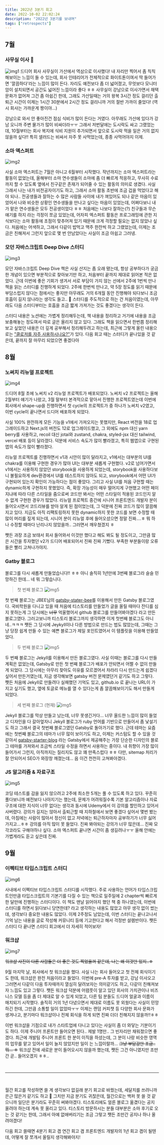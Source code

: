 ```yaml
---
title: 2022년 3분기 회고
date: 2022-10-02 22:02:24
description: "2022년 3분기를 보내며"
tags: ["retrospects"]
---
```


## 7월

### 사무실 이사 🎉

![img1](./1.png)
드디어 회사 사무실이 가산에서 역삼으로 이사했다! 내 자리만 찍어서 좀 칙칙해보이는 느낌이 들 수 있는데, 회사 인테리어가 전체적으로 화이트톤이여서 딱 들어가면 '깔끔하다'라는 느낌이 많이 든다. 자리도 예전보다 좀 더 넓어졌고, 무엇보다 모니터 암이 설치되면서 공간도 넓어진 느낌이라 좋다 ㅎㅎ 사무실이 강남으로 이사가면서 재택 문화가 없어져 그건 좀 아쉽긴 한데, 그래도 가산일때는 거의 왕복 3시간 정도 걸리던 출퇴근 시간이 이제는 1시간 30분에서 2시간 정도 걸리니까 거의 절반 가까이 줄었다! (역시 회사는 가까운게 짱이야...)

강남으로 와서 안 좋아진건 점심 식비가 많이 든다는 거였다. 아무래도 가산에 있다가 강남 오니까 주변 물가가 많이 비싸더라ㅜㅜ 그래서 저번달에는 도시락도 싸고 그랬었는데, 10월부터는 회사 복지에 식비 지원이 추가되면서 앞으로 도시락 먹을 일은 거의 없지 않을까 싶다!! 특히 샐러드는 비싸서 자주 못 사먹었는데, 종종 사먹어야지 이제.

### 소마 엑스퍼트

![img2](./2.png)

사실 소마 엑스퍼트는 7월은 아니고 6월부터 시작했다. 작년까지는 소마 엑스퍼트라는 활동이 없었는데, 올해부터 소마 연수생들이 소마에 좀 더 빠르게 적응하고, 무사히 수료까지 할 수 있도록 옆에서 친구같은 존재가 되어줄 수 있는 활동의 의미로 생겼다. 사실 그래서 나는 내가 비전공자이기도 하고, 그래서 소마 활동 초반에 조금 겁을 먹었다고 해야 되나.. 전공생들과 잘하는 수 많은 사람들 사이에 내가 껴있어도 되나 같은 마음이 있었어서 나와 비슷한 상황인 연수생들을 만나고 싶다는 마음이 있었는데, 어쩌다보니 내가 맡은 연수생들은 모두 전공생이었다 ㅎㅎ 처음에는 나보다 잘하는(?) 친구들과 무슨 얘기를 하지 라는 걱정이 쪼금 있었는데, 어차피 엑스퍼트 활동은 프로그래밍에 관한 지식보다는 소마 활동에 초점이 맞추어져 있기 때문에 크게 걱정할 필요는 없지 않았나 싶다. 처음에는 어색하고, 그래서 다같이 밥먹고 맥주 한잔씩 하고 그랬었는데, 이제는 조금은 친해져서 그런지 앞으로 몇 번 안남았다는 사실이 조금 아쉽고 그러넹.

### 모던 자바스크립트 Deep Dive 스터디

![img3](./3.png)

모던 자바스크립트 Deep Dive 책은 사실 산지는 좀 오래 됐는데, 항상 공부하다가 궁금한 개념이 있으면 부분적으로 찾아보기만 하고, 처음부터 끝까지 제대로 읽어본 적은 없었다. 근데 이번에 좋은 기회가 생겨서 서로 부담이 가지 않는 선에서 2주에 1번씩 만나 책을 읽는 스터디를 진행하게 되었다. 2주에 한번씩 만나고, 약 5장 정도를 읽기 때문에 부담스럽지 않다는 점에서는 좋지만 아무래도 거의 6개월 동안 진행해야 되다보니 조금 호흡이 길지 않나라는 생각도 들고.. 🤔 스터디를 주도적으로 하는 건 처음이였는데, 아무래도 다음 스터디부터는 호흡을 조금 짧게 가져가는 것도 좋겠다는 생각이 든다.

스터디 내용은 노션에는 가볍게 정리해두는데, 책 내용을 정리하고 거기에 내용을 조금 보충해놓는 정도여서 따로 글은 올리지 않고 있다. 그래도 책을 읽으면서 한번쯤 정리해보고 싶었던 내용은 더 깊게 공부해서 정리해두려고 하는데, 최근에 그렇게 올린 내용으로는 ["클로저를 자주 사용하시나요?"](https://2dowon-log.netlify.app/react/do-you-use-clouser-often/)가 있다. 다음 회고 때는 스터디가 끝나있을 것 같은데, 끝까지 잘 마무리 되었으면 좋겠다아

## 8월

### 노써치 리뉴얼 프로젝트

![img4](./4.png)

드디어 8월 초에 노써치 v2 리뉴얼 프로젝트가 배포되었다. 노써치 v2 프로젝트는 올해 2월부터 얘기가 나왔고, 3월 말부터 본격적으로 맡아서 진행한 프로젝트였는데 이번에 회사에서 shape-up을 진행하면서 첫 cycle의 프로젝트가 중 하나가 노써치 v2였고, 이번 cycle이 끝나면서 드디어 배포하게 되었다.

사실 100% 완전하게 모든 기능을 v1에서 가져오지는 못했지만, React 버전을 18로 업그레이드하고 Next.js의 버전도 12로 업그레이드했고, 그 외에도 npm 대신 yarn berry를 사용하고, recoil 대신 jotai와 zustand, chakra, styled-jsx 대신 tailwind, vercel 배포 등이 달라졌다. 덕분에 서비스 속도가 많이 빨라졌고, 특히 웹앱으로 구현된 앱의 속도가 많이 빨라졌다.

리뉴얼 프로젝트를 진행하면서 v1과 시안이 많이 달라지고, v1에서는 대부분의 UI를 chakra를 이용해 구현한 경우가 많아 UI는 대부분 새롭게 구현했다. v2로 넘어가면서 v1에서는 사용하지 않았던 storybook을 사용하게 되었는데, storybook을 사용하다보니 불필요하게 dev환경에서 UI를 테스트하지 않아도 되고, storybook에서 어떤 UI가 구현되어 있는지 확인이 가능하다는 점이 좋았다. 그리고 사실 UI를 처음 구현할 때는 dynamic하게 구현하지 못했었다. 즉, 확장 가능성이 매우 떨어지게 구현했고 어떤 페이지냐에 따라 다른 스타일을 줌으로써 코드만 봐서는 어떤 스타일이 적용된 코드인지 알 수 없게 구현한 경우가 많았다. 리뉴얼 프로젝트 중간에 시니어 프론트엔드 개발자 분이 들어오시면서 코드리뷰를 받아 알게 된 점이었는데, 그 덕분에 진짜 코드가 많이 깔끔해지고 있다. 지금도 아직 리팩토링하지 못한 dynamic하지 못한 코드를 보면 수정할 때 많이 머리를 짚게 되는데, 시니어 분이 리뉴얼 후에 들어오셨으면 정말 진짜....ㅎ 뭐 하나 수정할 때마다 난리나지 않았을까.. 그러면서 깨우쳤겠지 ㅎ

쨋든 과장 조금 보태서 회사 들어와서 이것만 했다고 해도 봐도 될 정도이고, 그만큼 많은 시간을 투자했던 v2가 드디어 배포되어서 진짜 진짜 기뻤다. 부족한 부분들이랑 오류들은 빨리 고쳐나가야지.

### Gatby 블로그

블로그를 다시 새롭게 만들었습니다!! ㅎㅎ 아니 솔직히 1년만에 3번째 블로그라 슬슬 민망하긴 한데... 네 뭐 그렇습니다.

> 첫 번째 블로그
> ![img5](./6.png)

첫 번째 블로그는 JBEE님의 [gatsby-stater-bee](https://github.com/JaeYeopHan/gatsby-starter-bee)를 이용해서 만든 Gatsby 블로그였다. 국비학원을 다니고 있을 때 처음에 티스토리를 만들었가 글을 올릴 때마다 잔디를 심지 못하는게 그 당시에는 ~~너무~~ 억울했어서 github 블로그를 만들어봐야겠다 라고 만든 블로그였다. 그러고보니까 티스토리 블로그까지 생각하면 이게 첫번째 블로그도 아니네..ㅋㅋㅋ 쨋든 그 당시에 Jeykyll이나 다른 방법으로 만드는 법도 많았는데, 그때는 그냥 당장 쉽게 만들 수 있는 예쁜 블로그가 제일 포인트였어서 이 템플릿을 이용해 만들었었다.

> 두 번째 블로그
> ![img5](./7.png)

두 번째 블로그는 Jekyll를 이용해서 만든 블로그였다. 사실 이때는 블로그를 다시 만들 계획은 없었는데, Gatsby로 만든 첫 번째 블로그가 배포가 안되면서 어쩔 수 없이 만들게 되었다. 그 당시에는 아무리 찾아도 이유를 모르겠어서 차라리 다시 만드는게 쉽겠다 싶어서 만든거였는데, 지금 생각해보면 gatsby 버전 문제였던거 같기도 하고 그렇다. 쨋든 처음에 Jekyll로 만들려다 실패했던 기억도 있고, github.io 로 끝나는 URL이 가지고 싶기도 했고, 옆에 토글로 메뉴를 열 수 있다는게 좀 깔끔해보이기도 해서 만들게 되었다.

> 세 번째 블로그 (현재)
> ![img5](./8.png)

Jekyll 블로그를 막상 만들고 났는데, 너무 못생긴거다... 너무 올드한 느낌이 많이 들었고 디자인을 다 갈아엎자니 Jekyll 블로그가 ruby 언어를 기반으로 만들어서 좀 낯설기도 하고 그래서 결국 첫번째 블로그였던 Gatsby로 돌아가기로 했다. 근데 테마는 요즘에는 첫번째 블로그의 테마가 너무 많이 보이기도 하고, 이제는 커스텀도 할 수 있을 것 같아서 [gatsby-starter-blog](https://www.gatsbyjs.com/starters/gatsbyjs/gatsby-starter-blog/) 라는 Gatsby에서 제공해주는 가장 단순한 디자인의 블로그 테마를 가져와서 조금씩 스타일 수정을 하면서 사용하는 중이다. 내 취향이 가장 많이 들어가서 그런지, 아직까지는 질리지도 않고 꽤 만족스럽다 ㅎㅎ 다만, sitemap 처리가 잘 안되어서 SEO가 와장창 깨졌는데... 음 이건 천천히 고쳐봐야겠다.

### JS 알고리즘 & 자료구조

![img5](./5.png)

코딩 테스트를 감을 잃지 않으려고 2주에 최소한 5개는 풀 수 있도록 하고 있다. 꾸준히 풀다보니까 예전보다 나아지기는 했는데, 문제가 어려워질수록 기본 알고리즘이나 자료구조에 대한 지식이 너무 없다는 생각과 동시에 Udemy에서 이 강의를 할인하고 있어서 사버렸다. 강의가 길지는 않아서 출퇴근할 때 지하철에서 보면 좋겠다 싶어서 몇번 봤는데, 아침에는 사람이 많아서 정신이 없고 저녁에는 퇴근하자마자 공부하기가 너무 싫어가지고...ㅎㅎ 강의를 아직 많이 못 들었다. 진짜 봐야되는 강의가 너무 많은데... 진짜 모각코라도 구해야하나 싶다. 소마 엑스퍼트 끝나면 시간이 좀 생길려나ㅜㅜ 올해 안에는 가볍게라도 듣고 싶은데 진짜.

## 9월

### 이펙티브 타입스크립트 스터디

![img6](./9.jpg)

사내에서 이펙티브 타입스크립트 스터디를 시작했다. 주로 사용하는 언어가 타입스크립트인만큼 타입스크립트의 기본기를 다질 수 있는 책으로 일주일에 2 chapter씩 빠르게 한 달만에 진행하는 스터디이다. 이 책도 맨날 읽어야지 했던 책 중 하나였는데, 이번에 스터디를 하면서 읽다보니 당연한데? 라고 생각하는 내용도 많았고 아무 생각 없이 썼는데, 생각보다 중요한 내용도 많았다. 이제 2주정도 남았는데, 이번 스터디는 끝나고나서 기억 남는 내용을 글로 작성해 커뮤니티 등에 기고한다고 해서 걱정반 설렘반이다. 쨋든 스터디 다 끝나면 스터디 회고에서 더 자세히 적어보자!

### 워크샵

![img7](./10.png)

~~워크샵 사진이 다른 사람들은 더 좋은 것도 찍었을꺼 같은데, 나는 왜 이것만 있지..ㅎ~~

9월 마지막 날, 회사에서 첫 워크샵을 했다. 사실 나는 회사 들어오고 첫 전체 회식이기도 한데, 워크샵은 완전 처음이라고 들었다. 이번에 pre-A 투자를 받고, 강남 이사오고 그러면서 다같이 다음 투자때까지 열심히 달려보자는 의미같기도 하고, 다같이 친해져보자 느낌도 있고 그렇다. 쨋든 워크샵 덕분에 어렴풋이 알고 있던 회사의 가치관이나 비즈니스 모델 등을 좀 더 제대로 알 수 있게 되었고, 다른 팀 분들도 드디어 얼굴과 이름이 매치되기 시작했다. 솔직히 거의 1년 다녔으면서 제대로 이름도 못 외웠다는 사실이 민망하긴 한데, 그만큼 소통할 일이 없었따ㅜㅜ 이제는 랜덤 커피챗 등 다양한 회사 문화가 생겨나고, 분기마다 워크샵이나 전체 회식을 하게 되면 진짜 더더 친해지지 않을까!!ㅎㅎ

이번 워크샵을 기점으로 내가 스타트업에 다니고 있다는 사실이 좀 더 와닿는 기분이기도 하다. 이제 주니어 프론트만 들어오면 된다.. 제발 1명만.. 그 빈자리만 채워졌으면 좋겠다. 최근에 개발팀 주니어 프론트 한 분이 이직을 하셨는데, 그 분이 나랑 비슷한 영역의 업무를 맡고 있어서 일이 늘지 않았지만 일이 는 느낌이랄까... ~~그냥 부담감만 조금.. 뭐... ㅎ~~ 워크샵 전에 새로운 분이 들어오시지 않을까 했는데, 쨋든 그건 아니였지만 조만간 곧.. 들어오겠지 ㅎㅎ..

<br/>

---

<br/>

월간 회고를 작성하면 쓸 게 생각보다 없길래 분기 회고로 바꿨는데, 세달치를 쓰려니까 은근 많은거 같기도 하고 🤔 그치만 지금 분기도 귀찮은데, 월간으로는 백퍼 못 쓸 것 같으니까 일단은 분기라도 꾸준히 써봐야겠다. 티스토리에도 얼른 블로그 옮겼다는 공지 올려야 하는데 계속 못 올리고 있다. 티스토리 방문하시는 분들 대부분은 소마 후기로 오는 것 같기는 한데, 그래서 아예 없애버리기는 조금 그렇고 쨋든 조만간 공지나 하나 올려야겠다!

다음 회고 쓸때면 4분기 회고 겸 연간 회고 겸 프론트엔드 개발자의 1년 회고 겸이 될텐데, 어떻게 잘 쪼개서 올릴지 생각해봐야지!
